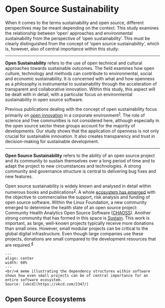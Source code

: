 # Open Source Sustainability

When it comes to the terms sustainability and open source, different perspectives may be meant depending on the context. This study examines the relationship between ‘open’ approaches and environmental sustainability from the perspective of ‘open sustainability’. This must be clearly distinguished from the concept of ‘open source sustainability’, which is, however, also of central importance within this study:

---

**Open Sustainability** refers to the use of open technical and cultural approaches towards sustainable outcomes. The field examines how open culture, technology and methods can contribute to environmental, social and economic sustainability. It is concerned with what and how openness as a philosophy is instrumental to sustainability through the acceleration of transparent and collaborative innovation. Within this study, this aspect will be dealt with in detail, with a particular focus on environmental sustainability in open source software.

Previous publications dealing with the concept of open sustainability focus primarily on [open innovation](https://en.wikipedia.org/wiki/Open_innovation) in a corporate environment<sup><a href="https://lutpub.lut.fi/bitstream/handle/10024/158649/ukko_et_al_sustainable_development_final_draft.pdf">1</a></sup>. The role of science and free communities is not considered here, although especially in the open source sector these groups account for the majority of developments. Our study shows that the application of openness is not only crucial for sustainable innovation. It also creates transparency and trust in decision-making for sustainable development. 

---

**Open Source Sustainability** refers to the ability of an open source project and its community to sustain themselves over a long period of time and to adapt the project to new circumstances and technologies. A strong community and governance structure is central to delivering bug fixes and new features.

Open source sustainability is widely known and analysed in detail within numerous books and publications<sup><a href="https://press.stripe.com/working-in-public">2</a></sup>. A whole [ecosystem has emerged](https://github.com/nayafia/lemonade-stand#a-handy-guide-to-financial-support-for-open-source) with the objective to commercialise the support, risk analysis and funding of open source software. Within the Linux Foundation, a new community emerged to determine the health state of an open source project: Community Health Analytics Open Source Software ([CHAOSS](https://chaoss.community/)). Another strong community that has formed in this space is [Sustain](https://sustainoss.org/). This work is important, as large, well-known projects typically receive more donations than small ones. However, small modular projects can be critical to the global digital infrastructure. Even though large companies use these projects, donations are small compared to the development resources that are required.<sup><a href="https://staltz.com/software-below-the-poverty-line.html">4</a></sup>

```{figure} ../images/dependency.png
---
align: center
width: 60%
---
<br/>A meme illustrating the dependency structures within software shows how even small projects can be of central importance for an entire software ecosystem. 
Source: [xkcd](https://xkcd.com/2347/)
```

## Open Source Ecosystems
